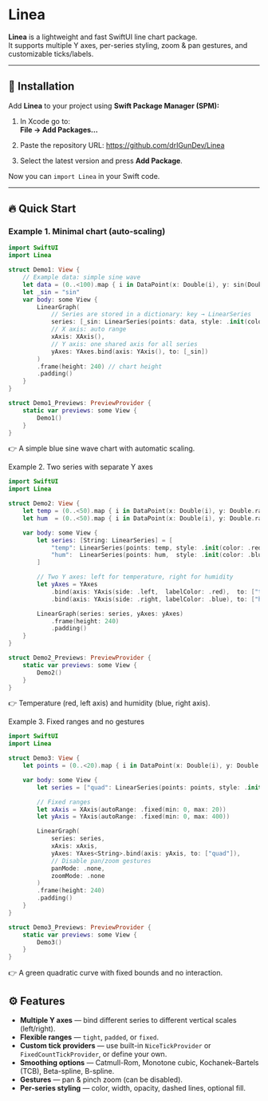 # Linea

**Linea** is a lightweight and fast SwiftUI line chart package.  
It supports multiple Y axes, per-series styling, zoom & pan gestures, and customizable ticks/labels.

---

## 🚀 Installation

Add **Linea** to your project using **Swift Package Manager (SPM):**

1. In Xcode go to:  
   **File → Add Packages…**
2. Paste the repository URL: https://github.com/drIGunDev/Linea

3. Select the latest version and press **Add Package**.

Now you can `import Linea` in your Swift code.

---

## 🔥 Quick Start

### Example 1. Minimal chart (auto-scaling)
```swift
import SwiftUI
import Linea

struct Demo1: View {
    // Example data: simple sine wave
    let data = (0..<100).map { i in DataPoint(x: Double(i), y: sin(Double(i)/10)) }
    let _sin = "sin"
    var body: some View {
        LinearGraph(
            // Series are stored in a dictionary: key → LinearSeries
            series: [_sin: LinearSeries(points: data, style: .init(color: .blue))],
            // X axis: auto range
            xAxis: XAxis(),
            // Y axis: one shared axis for all series
            yAxes: YAxes.bind(axis: YAxis(), to: [_sin])
        )
        .frame(height: 240) // chart height
        .padding()
    }
}

struct Demo1_Previews: PreviewProvider {
    static var previews: some View {
        Demo1()
    }
}
```
👉 A simple blue sine wave chart with automatic scaling.

Example 2. Two series with separate Y axes
```swift
import SwiftUI
import Linea

struct Demo2: View {
    let temp = (0..<50).map { i in DataPoint(x: Double(i), y: Double.random(in: 15...30)) }
    let hum  = (0..<50).map { i in DataPoint(x: Double(i), y: Double.random(in: 40...70)) }

    var body: some View {
        let series: [String: LinearSeries] = [
            "temp": LinearSeries(points: temp, style: .init(color: .red, lineWidth: 2)),
            "hum":  LinearSeries(points: hum,  style: .init(color: .blue, lineWidth: 2))
        ]

        // Two Y axes: left for temperature, right for humidity
        let yAxes = YAxes
            .bind(axis: YAxis(side: .left,  labelColor: .red),  to: ["temp"])
            .bind(axis: YAxis(side: .right, labelColor: .blue), to: ["hum"])

        LinearGraph(series: series, yAxes: yAxes)
            .frame(height: 240)
            .padding()
    }
}

struct Demo2_Previews: PreviewProvider {
    static var previews: some View {
        Demo2()
    }
}
```
👉 Temperature (red, left axis) and humidity (blue, right axis).

Example 3. Fixed ranges and no gestures
```swift
import SwiftUI
import Linea

struct Demo3: View {
    let points = (0..<20).map { i in DataPoint(x: Double(i), y: Double(i * i)) }

    var body: some View {
        let series = ["quad": LinearSeries(points: points, style: .init(color: .green))]

        // Fixed ranges
        let xAxis = XAxis(autoRange: .fixed(min: 0, max: 20))
        let yAxis = YAxis(autoRange: .fixed(min: 0, max: 400))

        LinearGraph(
            series: series,
            xAxis: xAxis,
            yAxes: YAxes<String>.bind(axis: yAxis, to: ["quad"]),
            // Disable pan/zoom gestures
            panMode: .none,
            zoomMode: .none
        )
        .frame(height: 240)
        .padding()
    }
}

struct Demo3_Previews: PreviewProvider {
    static var previews: some View {
        Demo3()
    }
}
```
👉 A green quadratic curve with fixed bounds and no interaction.

## ⚙️ Features

- **Multiple Y axes** — bind different series to different vertical scales (left/right).  
- **Flexible ranges** — `tight`, `padded`, or `fixed`.  
- **Custom tick providers** — use built-in `NiceTickProvider` or `FixedCountTickProvider`, or define your own.  
- **Smoothing options** — Catmull-Rom, Monotone cubic, Kochanek–Bartels (TCB), Beta-spline, B-spline.  
- **Gestures** — pan & pinch zoom (can be disabled).  
- **Per-series styling** — color, width, opacity, dashed lines, optional fill.  

